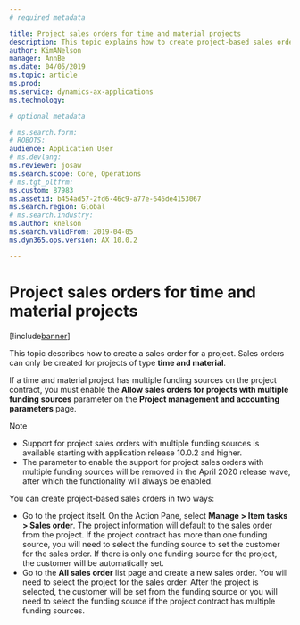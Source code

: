 ```yaml
---
# required metadata

title: Project sales orders for time and material projects
description: This topic explains how to create project-based sales orders for time and material projects.
author: KimANelson
manager: AnnBe
ms.date: 04/05/2019
ms.topic: article
ms.prod: 
ms.service: dynamics-ax-applications
ms.technology: 

# optional metadata

# ms.search.form: 
# ROBOTS: 
audience: Application User
# ms.devlang: 
ms.reviewer: josaw
ms.search.scope: Core, Operations
# ms.tgt_pltfrm: 
ms.custom: 87983
ms.assetid: b454ad57-2fd6-46c9-a77e-646de4153067
ms.search.region: Global
# ms.search.industry: 
ms.author: knelson
ms.search.validFrom: 2019-04-05
ms.dyn365.ops.version: AX 10.0.2

---
```


# Project sales orders for time and material projects

[!include[banner](../includes/banner.md)]

This topic describes how to create a sales order for a project. Sales orders can only be created for projects of type **time and material**.

If a time and material project has multiple funding sources on the project contract, you must enable the **Allow sales orders for projects with multiple funding sources** parameter on the **Project management and accounting parameters** page. 

> [!NOTE]
> - Support for project sales orders with multiple funding sources is available starting with application release 10.0.2 and higher.
> - The parameter to enable the support for project sales orders with multiple funding sources will be removed in the April 2020 release wave, after which the functionality will always be enabled.

You can create project-based sales orders in two ways:

- Go to the project itself. On the Action Pane, select **Manage > Item tasks > Sales order**. The project information will default to the sales order from the project. If the project contract has more than one funding source, you will need to select the funding source to set the customer for the sales order. If there is only one funding source for the project, the customer will be automatically set.
- Go to the **All sales order** list page and create a new sales order. You will need to select the project for the sales order. After the project is selected, the customer will be set from the funding source or you will need to select the funding source if the project contract has multiple funding sources.

